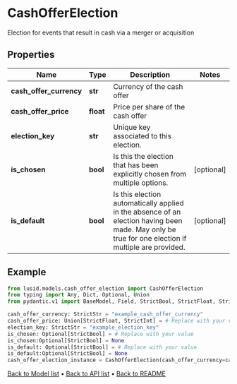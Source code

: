 # CashOfferElection

Election for events that result in cash via a merger or acquisition
## Properties
Name | Type | Description | Notes
------------ | ------------- | ------------- | -------------
**cash_offer_currency** | **str** | Currency of the cash offer | 
**cash_offer_price** | **float** | Price per share of the cash offer | 
**election_key** | **str** | Unique key associated to this election. | 
**is_chosen** | **bool** | Is this the election that has been explicitly chosen from multiple options. | [optional] 
**is_default** | **bool** | Is this election automatically applied in the absence of an election having been made. May only be true for one election if multiple are provided. | [optional] 
## Example

```python
from lusid.models.cash_offer_election import CashOfferElection
from typing import Any, Dict, Optional, Union
from pydantic.v1 import BaseModel, Field, StrictBool, StrictFloat, StrictInt, StrictStr, constr

cash_offer_currency: StrictStr = "example_cash_offer_currency"
cash_offer_price: Union[StrictFloat, StrictInt] = # Replace with your value
election_key: StrictStr = "example_election_key"
is_chosen: Optional[StrictBool] = # Replace with your value
is_chosen:Optional[StrictBool] = None
is_default: Optional[StrictBool] = # Replace with your value
is_default:Optional[StrictBool] = None
cash_offer_election_instance = CashOfferElection(cash_offer_currency=cash_offer_currency, cash_offer_price=cash_offer_price, election_key=election_key, is_chosen=is_chosen, is_default=is_default)

```

[Back to Model list](../README.md#documentation-for-models) &#8226; [Back to API list](../README.md#documentation-for-api-endpoints) &#8226; [Back to README](../README.md)


